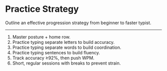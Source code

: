 # Practice Strategy

Outline an effective progression strategy from beginner to faster typist.

---

1) Master posture + home row.
2) Practice typing separate letters to build accuracy.
3) Practice typing separate words to build coordination.
4) Practice typing sentences to build fluency.
5) Track accuracy ≥92%, then push WPM.
6) Short, regular sessions with breaks to prevent strain.